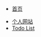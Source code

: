 <!-- _navbar.md -->
* [首页](README)
<!-- * [Blender](blender/guide) -->
* [个人网站](https://ricocc.com/)
* [Todo List](https://ricocc.com/todo/)

